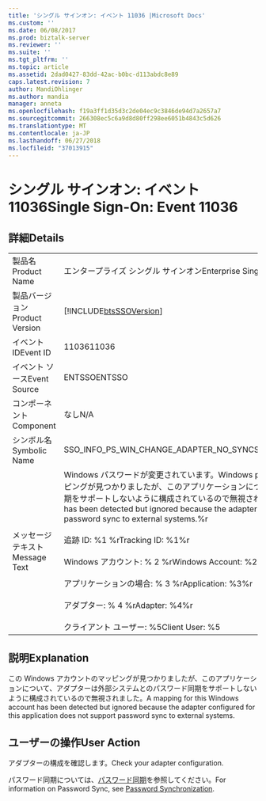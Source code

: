 ```yaml
---
title: 'シングル サインオン: イベント 11036 |Microsoft Docs'
ms.custom: ''
ms.date: 06/08/2017
ms.prod: biztalk-server
ms.reviewer: ''
ms.suite: ''
ms.tgt_pltfrm: ''
ms.topic: article
ms.assetid: 2dad0427-83dd-42ac-b0bc-d113abdc8e89
caps.latest.revision: 7
author: MandiOhlinger
ms.author: mandia
manager: anneta
ms.openlocfilehash: f19a3ff1d35d3c2de04ec9c3846de94d7a2657a7
ms.sourcegitcommit: 266308ec5c6a9d8d80ff298ee6051b4843c5d626
ms.translationtype: MT
ms.contentlocale: ja-JP
ms.lasthandoff: 06/27/2018
ms.locfileid: "37013915"
---
```

# <a name="single-sign-on-event-11036"></a><span data-ttu-id="a9aa8-102">シングル サインオン: イベント 11036</span><span class="sxs-lookup"><span data-stu-id="a9aa8-102">Single Sign-On: Event 11036</span></span>
## <a name="details"></a><span data-ttu-id="a9aa8-103">詳細</span><span class="sxs-lookup"><span data-stu-id="a9aa8-103">Details</span></span>  
  
|                 |                                                                                                                                                                                                                                                                                                                                                         |
|-----------------|---------------------------------------------------------------------------------------------------------------------------------------------------------------------------------------------------------------------------------------------------------------------------------------------------------------------------------------------------------|
|  <span data-ttu-id="a9aa8-104">製品名</span><span class="sxs-lookup"><span data-stu-id="a9aa8-104">Product Name</span></span>   |                                                                                                                                                                <span data-ttu-id="a9aa8-105">エンタープライズ シングル サインオン</span><span class="sxs-lookup"><span data-stu-id="a9aa8-105">Enterprise Single Sign-On</span></span>                                                                                                                                                                |
| <span data-ttu-id="a9aa8-106">製品バージョン</span><span class="sxs-lookup"><span data-stu-id="a9aa8-106">Product Version</span></span> |                                                                                                                                               [!INCLUDE[btsSSOVersion](../includes/btsssoversion-md.md)]                                                                                                                                                |
|    <span data-ttu-id="a9aa8-107">イベント ID</span><span class="sxs-lookup"><span data-stu-id="a9aa8-107">Event ID</span></span>     |                                                                                                                                                                          <span data-ttu-id="a9aa8-108">11036</span><span class="sxs-lookup"><span data-stu-id="a9aa8-108">11036</span></span>                                                                                                                                                                          |
|  <span data-ttu-id="a9aa8-109">イベント ソース</span><span class="sxs-lookup"><span data-stu-id="a9aa8-109">Event Source</span></span>   |                                                                                                                                                                         <span data-ttu-id="a9aa8-110">ENTSSO</span><span class="sxs-lookup"><span data-stu-id="a9aa8-110">ENTSSO</span></span>                                                                                                                                                                          |
|    <span data-ttu-id="a9aa8-111">コンポーネント</span><span class="sxs-lookup"><span data-stu-id="a9aa8-111">Component</span></span>    |                                                                                                                                                                           <span data-ttu-id="a9aa8-112">なし</span><span class="sxs-lookup"><span data-stu-id="a9aa8-112">N/A</span></span>                                                                                                                                                                           |
|  <span data-ttu-id="a9aa8-113">シンボル名</span><span class="sxs-lookup"><span data-stu-id="a9aa8-113">Symbolic Name</span></span>  |                                                                                                                                                         <span data-ttu-id="a9aa8-114">SSO_INFO_PS_WIN_CHANGE_ADAPTER_NO_SYNC</span><span class="sxs-lookup"><span data-stu-id="a9aa8-114">SSO_INFO_PS_WIN_CHANGE_ADAPTER_NO_SYNC</span></span>                                                                                                                                                          |
|  <span data-ttu-id="a9aa8-115">メッセージ テキスト</span><span class="sxs-lookup"><span data-stu-id="a9aa8-115">Message Text</span></span>   | <span data-ttu-id="a9aa8-116">Windows パスワードが変更されています。</span><span class="sxs-lookup"><span data-stu-id="a9aa8-116">Windows password change.</span></span> <span data-ttu-id="a9aa8-117">この Windows アカウントのマッピングが見つかりましたが、このアプリケーションについて、アダプターは外部システムとのパスワード同期をサポートしないように構成されているので無視されました。%r</span><span class="sxs-lookup"><span data-stu-id="a9aa8-117">A mapping for this Windows account has been detected but ignored because the adapter configured for this application does not support password sync to external systems.%r</span></span><br /><br /> <span data-ttu-id="a9aa8-118">追跡 ID: %1 %r</span><span class="sxs-lookup"><span data-stu-id="a9aa8-118">Tracking ID: %1%r</span></span><br /><br /> <span data-ttu-id="a9aa8-119">Windows アカウント: % 2 %r</span><span class="sxs-lookup"><span data-stu-id="a9aa8-119">Windows Account: %2%r</span></span><br /><br /> <span data-ttu-id="a9aa8-120">アプリケーションの場合: % 3 %r</span><span class="sxs-lookup"><span data-stu-id="a9aa8-120">Application: %3%r</span></span><br /><br /> <span data-ttu-id="a9aa8-121">アダプター: % 4 %r</span><span class="sxs-lookup"><span data-stu-id="a9aa8-121">Adapter: %4%r</span></span><br /><br /> <span data-ttu-id="a9aa8-122">クライアント ユーザー: %5</span><span class="sxs-lookup"><span data-stu-id="a9aa8-122">Client User: %5</span></span> |
  
## <a name="explanation"></a><span data-ttu-id="a9aa8-123">説明</span><span class="sxs-lookup"><span data-stu-id="a9aa8-123">Explanation</span></span>  
 <span data-ttu-id="a9aa8-124">この Windows アカウントのマッピングが見つかりましたが、このアプリケーションについて、アダプターは外部システムとのパスワード同期をサポートしないように構成されているので無視されました。</span><span class="sxs-lookup"><span data-stu-id="a9aa8-124">A mapping for this Windows account has been detected but ignored because the adapter configured for this application does not support password sync to external systems.</span></span>  
  
## <a name="user-action"></a><span data-ttu-id="a9aa8-125">ユーザーの操作</span><span class="sxs-lookup"><span data-stu-id="a9aa8-125">User Action</span></span>  
 <span data-ttu-id="a9aa8-126">アダプターの構成を確認します。</span><span class="sxs-lookup"><span data-stu-id="a9aa8-126">Check your adapter configuration.</span></span>  
  
 <span data-ttu-id="a9aa8-127">パスワード同期については、[パスワード同期](../core/password-synchronization2.md)を参照してください。</span><span class="sxs-lookup"><span data-stu-id="a9aa8-127">For information on Password Sync, see [Password Synchronization](../core/password-synchronization2.md).</span></span>